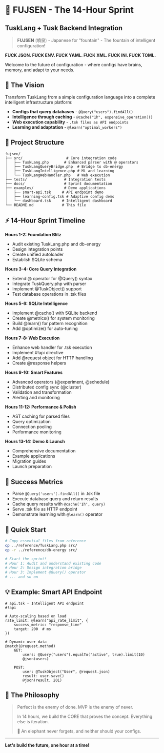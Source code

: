 # 🚀 FUJSEN - The 14-Hour Sprint
## TuskLang + Tusk Backend Integration

> **FUJSEN** (噴泉) - Japanese for "fountain" - The fountain of intelligent configuration!

**FUCK JSON. FUCK ENV. FUCK YAML. FUCK XML. FUCK INI. FUCK TOML.**

Welcome to the future of configuration - where configs have brains, memory, and adapt to your needs.

## 🐘 The Vision

Transform TuskLang from a simple configuration language into a complete intelligent infrastructure platform:

- **Configs that query databases** - `@Query("users").findAll()`
- **Intelligence through caching** - `@cache("1h", expensive_operation())`
- **Web execution capability** - `.tsk files as API endpoints`
- **Learning and adaptation** - `@learn("optimal_workers")`

## 📁 Project Structure

```
fujsen/
├── src/                    # Core integration code
│   ├── TuskLang.php       # Enhanced parser with @ operators
│   ├── TuskLangQueryBridge.php  # Bridge to db-energy
│   ├── TuskLangIntelligence.php # ML and learning
│   └── TuskLangWebHandler.php   # Web execution
├── tests/                 # Integration tests
├── docs/                  # Sprint documentation
├── examples/              # Demo applications
│   ├── smart-api.tsk     # API endpoint demo
│   ├── learning-config.tsk # Adaptive config demo
│   └── dashboard.tsk     # Intelligent dashboard
└── README.md             # This file
```

## ⚡ 14-Hour Sprint Timeline

**Hours 1-2: Foundation Blitz**
- Audit existing TuskLang.php and db-energy
- Design integration points
- Create unified autoloader
- Establish SQLite schema

**Hours 3-4: Core Query Integration**
- Extend @ operator for @Query() syntax
- Integrate TuskQuery.php with parser
- Implement @TuskObject() support
- Test database operations in .tsk files

**Hours 5-6: SQLite Intelligence**
- Implement @cache() with SQLite backend
- Create @metrics() for system monitoring
- Build @learn() for pattern recognition
- Add @optimize() for auto-tuning

**Hours 7-8: Web Execution**
- Enhance web handler for .tsk execution
- Implement #!api directive
- Add @request object for HTTP handling
- Create @response helpers

**Hours 9-10: Smart Features**
- Advanced operators (@experiment, @schedule)
- Distributed config sync (@cluster)
- Validation and transformation
- Alerting and monitoring

**Hours 11-12: Performance & Polish**
- AST caching for parsed files
- Query optimization
- Connection pooling
- Performance monitoring

**Hours 13-14: Demo & Launch**
- Comprehensive documentation
- Example applications
- Migration guides
- Launch preparation

## 🎯 Success Metrics

- Parse `@Query('users').findAll()` in .tsk file
- Execute database query and return results
- Cache query results with `@cache('1h', query)`
- Serve .tsk file as HTTP endpoint
- Demonstrate learning with `@learn()` operator

## 🚀 Quick Start

```bash
# Copy essential files from reference
cp ../reference/TuskLang.php src/
cp -r ../reference/db-energy src/

# Start the sprint!
# Hour 1: Audit and understand existing code
# Hour 2: Design integration bridge
# Hour 3: Implement @Query() operator
# ... and so on
```

## 💡 Example: Smart API Endpoint

```tsk
# api.tsk - Intelligent API endpoint
#!api

# Auto-scaling based on load
rate_limit: @learn("api_rate_limit", {
    success_metric: "response_time"
    target: 200  # ms
})

# Dynamic user data
@match(@request.method)
    GET:
        users: @Query("users").equalTo("active", true).limit(10)
        @json(users)
    
    POST:
        user: @TuskObject("User", @request.json)
        result: user.save()
        @json(result, 201)
```

## 🐘 The Philosophy

> Perfect is the enemy of done. MVP is the enemy of never.
> 
> In 14 hours, we build the CORE that proves the concept.
> Everything else is iteration.
> 
> 🐘 An elephant never forgets, and neither should your configs.

---

**Let's build the future, one hour at a time!** 
